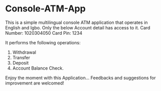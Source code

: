 # Console-ATM-App
This is a simple multilingual console ATM application that operates in English and Igbo. 
Only the below Account detail has access to it.
Card Number: 1020304050
Card Pin: 1234

It performs the following operations:
1. Withdrawal
2. Transfer
3. Deposit
4. Account Balance Check.

Enjoy the moment with this Application... Feedbacks and suggestions for improvement are welcomed!
 
